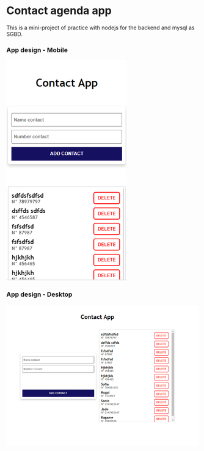 # Contact agenda app
This is a mini-project of practice with nodejs for the backend and mysql as SGBD.

### App design - Mobile
![App Design](./design/mobile.png)

### App design - Desktop
![App Design](./design/desktop.png)